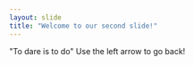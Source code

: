 ```yaml
---
layout: slide
title: "Welcome to our second slide!"
---
```

"To dare is to do"
Use the left arrow to go back!

